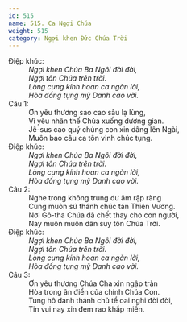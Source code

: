 ```yaml
---
id: 515
name: 515. Ca Ngợi Chúa
weight: 515
category: Ngợi khen Đức Chúa Trời
---
```

<dl><dt>Điệp khúc:</dt><dd data-chorus="1"><em>Ngợi khen Chúa Ba Ngôi đời đời, <br/>Ngợi tôn Chúa trên trời. <br/>Lòng cung kính hoan ca ngàn lời, <br/>Hòa đồng tụng mỹ Danh cao vời. </em></dd><dt>Câu 1:</dt><dd data-verse="1">Ơn yêu thương sao cao sâu lạ lùng, <br/>Vì yêu nhân thế Chúa xuống dương gian. <br/>Jê-sus cao quý chúng con xin dâng lên Ngài, <br/>Muôn bao câu ca tôn vinh chúc tụng. </dd><dt>Điệp khúc:</dt><dd data-chorus="1"><em>Ngợi khen Chúa Ba Ngôi đời đời, <br/>Ngợi tôn Chúa trên trời. <br/>Lòng cung kính hoan ca ngàn lời, <br/>Hòa đồng tụng mỹ Danh cao vời. </em></dd><dt>Câu 2:</dt><dd data-verse="2">Nghe trong không trung dư âm rập ràng <br/>Cùng muôn sứ thánh chúc tán Thiên Vương. <br/>Nơi Gô-tha Chúa đã chết thay cho con người, <br/>Nay muôn muôn dân suy tôn Chúa Trời. </dd><dt>Điệp khúc:</dt><dd data-chorus="1"><em>Ngợi khen Chúa Ba Ngôi đời đời, <br/>Ngợi tôn Chúa trên trời. <br/>Lòng cung kính hoan ca ngàn lời, <br/>Hòa đồng tụng mỹ Danh cao vời. </em></dd><dt>Câu 3:</dt><dd data-verse="4">Ơn yêu thương Chúa Cha xin ngập tràn <br/>Hòa trong ân điển của chính Chúa Con. <br/>Tung hô danh thánh chủ tể oai nghi đời đời, <br/>Tin vui nay xin đem rao khắp miền. </dd></dl>
